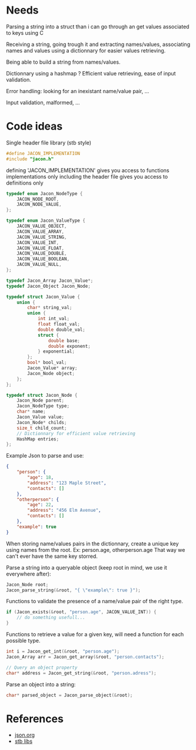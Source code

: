 # Needs
Parsing a string into a struct than i can go through an get values associated to keys using C

Receiving a string, going trough it and extracting names/values, associating names and values using a dictionnary
for easier values retrieving.

Being able to build a string from names/values.

Dictionnary using a hashmap ? Efficient value retrieving, ease of input validation.

Error handling: looking for an inexistant name/value pair, ...

Input validation, malformed, ...

# Code ideas
Single header file library (stb style)
```C
#define JACON_IMPLEMENTATION
#include "jacon.h"
```

defining 'JACON_IMPLEMENTATION' gives you access to functions implementations
only including the header file gives you access to definitions only

```C
typedef enum Jacon_NodeType {
    JACON_NODE_ROOT,
    JACON_NODE_VALUE,
};

typedef enum Jacon_ValueType {
    JACON_VALUE_OBJECT,
    JACON_VALUE_ARRAY,
    JACON_VALUE_STRING,
    JACON_VALUE_INT,
    JACON_VALUE_FLOAT,
    JACON_VALUE_DOUBLE,
    JACON_VALUE_BOOLEAN,
    JACON_VALUE_NULL,
};

typedef Jacon_Array Jacon_Value*;
typedef Jacon_Object Jacon_Node;

typedef struct Jacon_Value {
    union {
        char* string_val;
        union {
            int int_val;
            float float_val;
            double double_val;
            struct {
                double base;
                double exponent;
            } exponential;
        };
        bool* bool_val;
        Jacon_Value* array;
        Jacon_Node object;
    };
};

typedef struct Jacon_Node {
    Jacon_Node parent;
    Jacon_NodeType type;
    char* name;
    Jacon_Value value;
    Jacon_Node* childs;
    size_t child_count;
    // Dictionnary for efficient value retrieving
    HashMap entries;
};
```

Example Json to parse and use:
```Json
{
    "person": {
        "age": 18,
        "address": "123 Maple Street",
        "contacts": []
    },
    "otherperson": {
        "age": 22,
        "address": "456 Elm Avenue",
        "contacts": []
    },
    "example": true
}
```

When storing name/values pairs in the dictionnary, create a unique key using names from the root.
Ex: person.age, otherperson.age
That way we can't ever have the same key storred.

Parse a string into a queryable object (keep root in mind, we use it everywhere after):
```C
Jacon_Node root;
Jacon_parse_string(&root, "{ \"example\": true }");
```

Functions to validate the presence of a name/value pair of the right type.
```C
if (Jacon_exists(&root, "person.age", JACON_VALUE_INT)) {
    // do something usefull...
}
```

Functions to retrieve a value for a given key, will need a function for each possible type.
```C
int i = Jacon_get_int(&root, "person.age"); 
Jacon_Array arr = Jacon_get_array(&root, "person.contacts");

// Query an object property
char* address = Jacon_get_string(&root, "person.adress");
```

Parse an object into a string:
```C
char* parsed_object = Jacon_parse_object(&root);
```

# References
- [json.org](https://www.json.org/json-en.html)
- [stb libs](https://github.com/nothings/stb)
